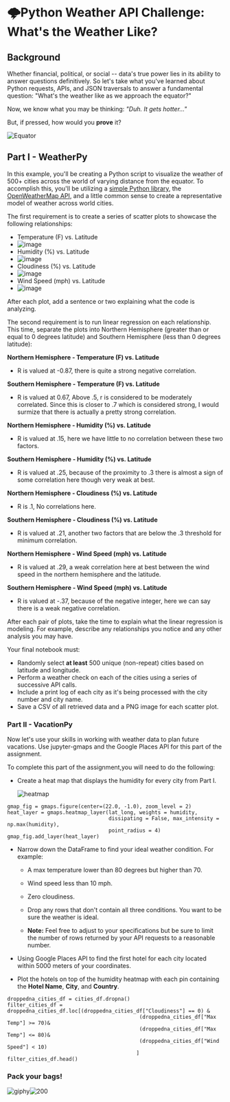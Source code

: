 # 🌩️Python Weather API Challenge: What's the Weather Like?

## Background

Whether financial, political, or social -- data's true power lies in its ability to answer questions definitively. So let's take what you've learned about Python requests, APIs, and JSON traversals to answer a fundamental question: "What's the weather like as we approach the equator?"

Now, we know what you may be thinking: _"Duh. It gets hotter..."_

But, if pressed, how would you **prove** it?

![Equator](Images/equatorsign.png)

## Part I - WeatherPy

In this example, you'll be creating a Python script to visualize the weather of 500+ cities across the world of varying distance from the equator. To accomplish this, you'll be utilizing a [simple Python library](https://pypi.python.org/pypi/citipy), the [OpenWeatherMap API](https://openweathermap.org/api), and a little common sense to create a representative model of weather across world cities.

The first requirement is to create a series of scatter plots to showcase the following relationships:

* Temperature (F) vs. Latitude
* ![image](https://github.com/HanaZubovic/python-api-challenge/blob/76db4f96ef8fdf9a3db2ac081ce1f1222a48c832/Images/Northern%20Hemisphere%20-%20Max%20Temp%20vs.%20Latitude%20Linear%20Regression.png)
* Humidity (%) vs. Latitude
* ![image](https://github.com/HanaZubovic/python-api-challenge/blob/76db4f96ef8fdf9a3db2ac081ce1f1222a48c832/Images/Northern%20Hemisphere%20-%20Humidity%20(%25)%20vs.%20Latitude%20Linear%20Regression.png)
* Cloudiness (%) vs. Latitude
* ![image](https://github.com/HanaZubovic/python-api-challenge/blob/76db4f96ef8fdf9a3db2ac081ce1f1222a48c832/Images/Northern%20Hemisphere%20-%20Cloudiness%20(%25)%20vs.%20Latitude%20Linear%20Regression.png)
* Wind Speed (mph) vs. Latitude
* ![image](https://github.com/HanaZubovic/python-api-challenge/blob/76db4f96ef8fdf9a3db2ac081ce1f1222a48c832/Images/Northern%20Hemisphere%20Temp%20vs.%20Latitude%20Linear%20Regression.png)

After each plot, add a sentence or two explaining what the code is analyzing.

The second requirement is to run linear regression on each relationship. This time, separate the plots into Northern Hemisphere (greater than or equal to 0 degrees latitude) and Southern Hemisphere (less than 0 degrees latitude):

**Northern Hemisphere - Temperature (F) vs. Latitude**

- R is valued at -0.87, there is quite a strong negative correlation.

**Southern Hemisphere - Temperature (F) vs. Latitude**

 - R is valued at 0.67, Above .5, r is considered to be moderately correlated. Since this is closer to .7 which is considered strong,    I would surmize that there is actually a pretty strong correlation.

**Northern Hemisphere - Humidity (%) vs. Latitude**
 
 - R is valued at .15, here we have little to no correlation between these two factors.

**Southern Hemisphere - Humidity (%) vs. Latitude**

- R is valued at .25, because of the proximity to .3 there is almost a sign of some correlation here though very weak at best.

**Northern Hemisphere - Cloudiness (%) vs. Latitude**

- R is .1, No correlations here. 

**Southern Hemisphere - Cloudiness (%) vs. Latitude**

- R is valued at .21, another two factors that are below the .3 threshold for minimum correlation.

**Northern Hemisphere - Wind Speed (mph) vs. Latitude**

- R is valued at .29, a weak correlation here at best between the wind speed in the northern hemisphere and the latitude.

**Southern Hemisphere - Wind Speed (mph) vs. Latitude**

- R is valued at -.37, because of the negative integer, here we can say there is a weak negative correlation.

After each pair of plots, take the time to explain what the linear regression is modeling. For example, describe any relationships you notice and any other analysis you may have.

Your final notebook must:

* Randomly select **at least** 500 unique (non-repeat) cities based on latitude and longitude.
* Perform a weather check on each of the cities using a series of successive API calls.
* Include a print log of each city as it's being processed with the city number and city name.
* Save a CSV of all retrieved data and a PNG image for each scatter plot.

### Part II - VacationPy

Now let's use your skills in working with weather data to plan future vacations. Use jupyter-gmaps and the Google Places API for this part of the assignment.

To complete this part of the assignment,you will need to do the following:

* Create a heat map that displays the humidity for every city from Part I.

  ![heatmap](Images/heatmap.png)
```
gmap_fig = gmaps.figure(center=(22.0, -1.0), zoom_level = 2)
heat_layer = gmaps.heatmap_layer(lat_long, weights = humidity, 
                                 dissipating = False, max_intensity = np.max(humidity),
                                 point_radius = 4)
gmap_fig.add_layer(heat_layer)
```

* Narrow down the DataFrame to find your ideal weather condition. For example:

  * A max temperature lower than 80 degrees but higher than 70.

  * Wind speed less than 10 mph.

  * Zero cloudiness.

  * Drop any rows that don't contain all three conditions. You want to be sure the weather is ideal.

  * **Note:** Feel free to adjust to your specifications but be sure to limit the number of rows returned by your API requests to a reasonable number.

* Using Google Places API to find the first hotel for each city located within 5000 meters of your coordinates.

* Plot the hotels on top of the humidity heatmap with each pin containing the **Hotel Name**, **City**, and **Country**.
```
droppedna_cities_df = cities_df.dropna()
filter_cities_df = droppedna_cities_df.loc[(droppedna_cities_df["Cloudiness"] == 0) &
                                           (droppedna_cities_df["Max Temp"] >= 70)&
                                           (droppedna_cities_df["Max Temp"] <= 80)&
                                           (droppedna_cities_df["Wind Speed"] < 10)
                                          ]
filter_cities_df.head()
```
### Pack your bags! 

![giphy](https://user-images.githubusercontent.com/16246354/139566303-89e17f27-7798-47c0-b419-cce5a944d6ea.gif)![200](https://user-images.githubusercontent.com/16246354/139566477-b97a2819-574e-4baa-bdde-ef332712a46e.gif)



